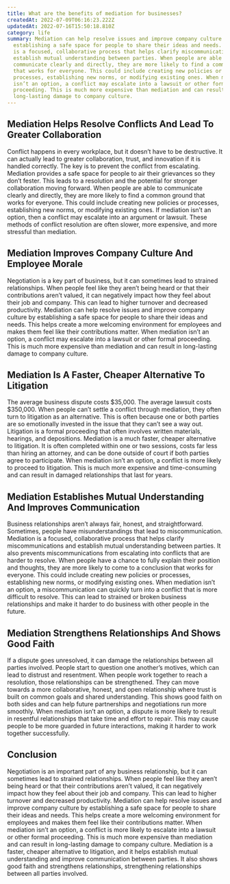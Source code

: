 ```yaml
---
title: What are the benefits of mediation for businesses?
createdAt: 2022-07-09T06:16:23.222Z
updatedAt: 2022-07-16T15:50:18.810Z
category: life
summary: Mediation can help resolve issues and improve company culture by
  establishing a safe space for people to share their ideas and needs. Mediation
  is a focused, collaborative process that helps clarify miscommunications and
  establish mutual understanding between parties. When people are able to
  communicate clearly and directly, they are more likely to find a common ground
  that works for everyone. This could include creating new policies or
  processes, establishing new norms, or modifying existing ones. When mediation
  isn’t an option, a conflict may escalate into a lawsuit or other formal
  proceeding. This is much more expensive than mediation and can result in
  long-lasting damage to company culture.
---
```


## Mediation Helps Resolve Conflicts And Lead To Greater Collaboration

Conflict happens in every workplace, but it doesn’t have to be destructive. It can actually lead to greater collaboration, trust, and innovation if it is handled correctly. The key is to prevent the conflict from escalating. Mediation provides a safe space for people to air their grievances so they don’t fester. This leads to a resolution and the potential for stronger collaboration moving forward. When people are able to communicate clearly and directly, they are more likely to find a common ground that works for everyone. This could include creating new policies or processes, establishing new norms, or modifying existing ones.
If mediation isn’t an option, then a conflict may escalate into an argument or lawsuit. These methods of conflict resolution are often slower, more expensive, and more stressful than mediation. 

## Mediation Improves Company Culture And Employee Morale

Negotiation is a key part of business, but it can sometimes lead to strained relationships. When people feel like they aren’t being heard or that their contributions aren’t valued, it can negatively impact how they feel about their job and company. This can lead to higher turnover and decreased productivity.
Mediation can help resolve issues and improve company culture by establishing a safe space for people to share their ideas and needs. This helps create a more welcoming environment for employees and makes them feel like their contributions matter.
When mediation isn’t an option, a conflict may escalate into a lawsuit or other formal proceeding. This is much more expensive than mediation and can result in long-lasting damage to company culture.

## Mediation Is A Faster, Cheaper Alternative To Litigation

The average business dispute costs $35,000. The average lawsuit costs $350,000.
When people can’t settle a conflict through mediation, they often turn to litigation as an alternative. This is often because one or both parties are so emotionally invested in the issue that they can’t see a way out. Litigation is a formal proceeding that often involves written materials, hearings, and depositions.
Mediation is a much faster, cheaper alternative to litigation. It is often completed within one or two sessions, costs far less than hiring an attorney, and can be done outside of court if both parties agree to participate.
When mediation isn’t an option, a conflict is more likely to proceed to litigation. This is much more expensive and time-consuming and can result in damaged relationships that last for years.

## Mediation Establishes Mutual Understanding And Improves Communication

Business relationships aren’t always fair, honest, and straightforward. Sometimes, people have misunderstandings that lead to miscommunication.
Mediation is a focused, collaborative process that helps clarify miscommunications and establish mutual understanding between parties. It also prevents miscommunications from escalating into conflicts that are harder to resolve.
When people have a chance to fully explain their position and thoughts, they are more likely to come to a conclusion that works for everyone. This could include creating new policies or processes, establishing new norms, or modifying existing ones.
When mediation isn’t an option, a miscommunication can quickly turn into a conflict that is more difficult to resolve. This can lead to strained or broken business relationships and make it harder to do business with other people in the future.

## Mediation Strengthens Relationships And Shows Good Faith

If a dispute goes unresolved, it can damage the relationships between all parties involved. People start to question one another’s motives, which can lead to distrust and resentment.
When people work together to reach a resolution, those relationships can be strengthened. They can move towards a more collaborative, honest, and open relationship where trust is built on common goals and shared understanding.
This shows good faith on both sides and can help future partnerships and negotiations run more smoothly.
When mediation isn’t an option, a dispute is more likely to result in resentful relationships that take time and effort to repair. This may cause people to be more guarded in future interactions, making it harder to work together successfully.

## Conclusion

Negotiation is an important part of any business relationship, but it can sometimes lead to strained relationships. When people feel like they aren’t being heard or that their contributions aren’t valued, it can negatively impact how they feel about their job and company. This can lead to higher turnover and decreased productivity. Mediation can help resolve issues and improve company culture by establishing a safe space for people to share their ideas and needs. This helps create a more welcoming environment for employees and makes them feel like their contributions matter. When mediation isn’t an option, a conflict is more likely to escalate into a lawsuit or other formal proceeding. This is much more expensive than mediation and can result in long-lasting damage to company culture. Mediation is a faster, cheaper alternative to litigation, and it helps establish mutual understanding and improve communication between parties. It also shows good faith and strengthens relationships, strengthening relationships between all parties involved.
